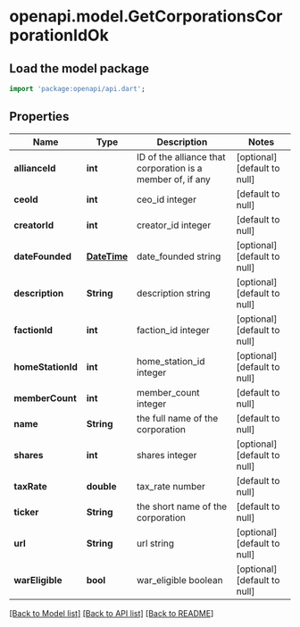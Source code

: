 # openapi.model.GetCorporationsCorporationIdOk

## Load the model package
```dart
import 'package:openapi/api.dart';
```

## Properties
Name | Type | Description | Notes
------------ | ------------- | ------------- | -------------
**allianceId** | **int** | ID of the alliance that corporation is a member of, if any | [optional] [default to null]
**ceoId** | **int** | ceo_id integer | [default to null]
**creatorId** | **int** | creator_id integer | [default to null]
**dateFounded** | [**DateTime**](DateTime.md) | date_founded string | [optional] [default to null]
**description** | **String** | description string | [optional] [default to null]
**factionId** | **int** | faction_id integer | [optional] [default to null]
**homeStationId** | **int** | home_station_id integer | [optional] [default to null]
**memberCount** | **int** | member_count integer | [default to null]
**name** | **String** | the full name of the corporation | [default to null]
**shares** | **int** | shares integer | [optional] [default to null]
**taxRate** | **double** | tax_rate number | [default to null]
**ticker** | **String** | the short name of the corporation | [default to null]
**url** | **String** | url string | [optional] [default to null]
**warEligible** | **bool** | war_eligible boolean | [optional] [default to null]

[[Back to Model list]](../README.md#documentation-for-models) [[Back to API list]](../README.md#documentation-for-api-endpoints) [[Back to README]](../README.md)


